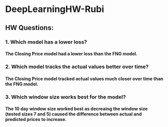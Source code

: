 # DeepLearningHW-Rubi

## HW Questions:
### 1.  Which model has a lower loss?
#### The Closing Price model had a lower loss than the FNG model.
### 2. Which model tracks the actual values better over time?
#### The Closing Price model tracked actual values much closer over time than the FNG model.
### 3. Which window size works best for the model?
####  The 10 day window size worked best as decreaing the window size (tested sizes 7 and 5) caused the difference between actual and predicted prices to increase.
